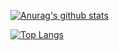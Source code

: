 [![Anurag's github stats](https://github-readme-stats.vercel.app/api?username=leeseojune53)](https://github.com/anuraghazra/github-readme-stats)

[![Top Langs](https://github-readme-stats.vercel.app/api/top-langs/?username=leeseojune53)](https://github.com/anuraghazra/github-readme-stats)
